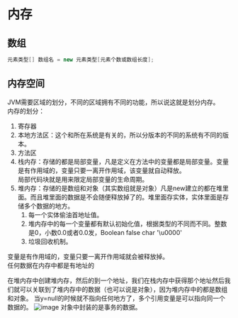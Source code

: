 # 内存
## 数组
``` Java
元素类型[] 数组名 = new 元素类型[元素个数或数组长度];
```
## 内存空间
JVM需要区域的划分，不同的区域拥有不同的功能，所以说这就是划分内存。  
内存的划分：
1. 寄存器
2. 本地方法区：这个和所在系统是有关的，所以分版本的不同的系统有不同的版本。
3. 方法区
4. 栈内存：存储的都是局部变量，凡是定义在方法中的变量都是局部变量。变量是有作用域的，变量只要一离开作用域，该变量就自动释放。  
  局部代码块就是用来限定局部变量的生命周期。
5. 堆内存：存储的是数组和对象（其实数组就是对象）凡是new建立的都在堆里面。而且堆里面的数据是不会随便释放掉了的。堆里面存实体，实体里面是存储多个数据的地方。
    1. 每一个实体偷油首地址值。
    2. 堆内存中的每一个变量都有默认初始化值，根据类型的不同而不同。整数是0，小数0.0或者0.0发，Boolean false char '\u0000'
    3. 垃圾回收机制。

变量是有作用域的，变量只要一离开作用域就会被释放掉。   
任何数据在内存中都是有地址的 

在堆内存中创建堆内存，然后的到一个地址，我们在栈内存中获得那个地址然后我们就可以关联到了堆内存中的数据（也可以说是对象），因为堆内存中的都是数组和对象。 当y=null的时候就不指向任何地方了，多个引用变量是可以指向同一个数据的。
![image](https://note.youdao.com/yws/public/resource/5c68385d6e8c14303947fd52122b3f3f/xmlnote/7E9D4A934D504504BF3297C10A8C48F6/2380)
对象中封装的是事务的数据。